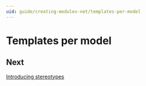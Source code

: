 ```yaml
---
uid: guide/creating-modules-net/templates-per-model
---
```

# Templates per model


## Next

[Introducing stereotypes](xref:guide/creating-modules-net/introducing-stereotypes)
